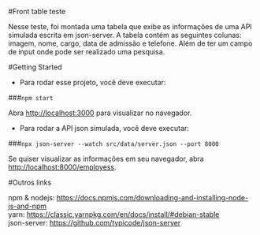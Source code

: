 #Front table teste

Nesse teste, foi montada uma tabela que exibe as informações de uma API simulada escrita em json-server. 
A tabela contém as seguintes colunas: imagem, nome, cargo, data de admissão e telefone. Além de ter um campo de input 
onde pode ser realizado uma pesquisa.

#Getting Started

- Para rodar esse projeto, você deve executar:

###`npm start`

Abra [http://localhost:3000](http://localhost:3000) para visualizar no navegador.

- Para rodar a API json simulada, você deve executar:

###`npx json-server --watch src/data/server.json --port 8000`

Se quiser visualizar as informações em seu navegador, abra [http://localhost:8000/employess](http://localhost:8000/employess).

#Outros links

npm & nodejs: https://docs.npmjs.com/downloading-and-installing-node-js-and-npm <br />
yarn: https://classic.yarnpkg.com/en/docs/install/#debian-stable <br />
json-server: https://github.com/typicode/json-server <br />
